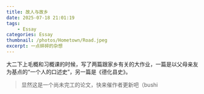```yaml
---
title: 故人与故乡
date: 2025-07-18 21:01:19
tags:
    - Essay
categories: Essay
thumbnail: /photos/Hometown/Road.jpeg
excerpt: 一点碎碎的杂想
---
```



大二下上毛概和习概课的时候，写了两篇跟家乡有关的大作业，一篇是以父母亲友为基点的“一个人的口述史”，另一篇是《德化县史》。
<!-- 
写这两个作业花了我不少精力，前前后后算起来，我电话跟我爸采访了4次，还采访了我舅1次，我外公一次，过程相当的有趣。 -->

> 显然这是一个尚未完工的论文，快来催作者更新吧（bushi


